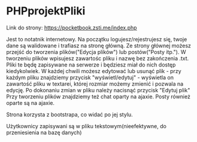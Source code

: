 # PHPprojektPliki

Link do strony: https://pocketbook.zsti.me/index.php

Jest to notatnik internetowy.
Na początku logujesz/rejestrujesz się, twoje dane są walidowane i trafiasz na stronę główną.
Ze strony głównej możesz przejść do tworzenia plików("Edycja plików") lub postów("Posty itp.").
W tworzeniu plików wpisujesz zawartośc pliku i nazwę bez zakończenia .txt.
Pliki te będę zapisywane na serwerze i będziesz miał do nich dostęp kiedykolwiek.
W każdej chwili możesz edytować lub usunąć plik - przy każdym pliku znajdziemy przycisk "wyświetl/edytuj" - wyświetla on zawartość pliku w textarei, której rozmiar możemy zmienić i pozwala na edycję. Po dokonaniu zmian w pliku należy nacisnąć przycisk "Edytuj plik"
Przy tworzeniu plików znajdziemy też chat oparty na ajaxie.
Posty również oparte są na ajaxie.

Strona korzysta z bootstrapa, co widać po jej stylu.

Użytkownicy zapisywani są w pliku tekstowym(nieefektywne, do przeniesienia na bazę danych)
